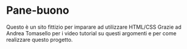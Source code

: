 # Pane-buono
Questo è un sito fittizio per imparare ad utilizzare HTML/CSS 
Grazie ad Andrea Tomasello per i video tutorial su questi argomenti e per come realizzare questo progetto.
